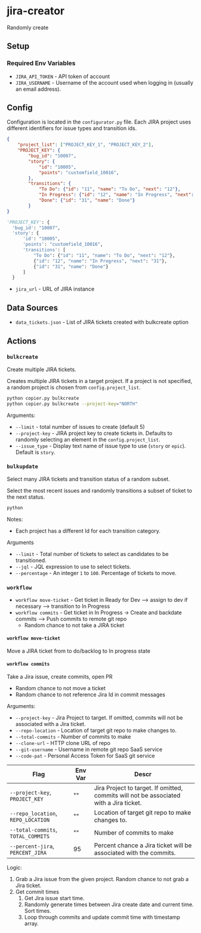 # jira-creator

Randomly create

## Setup

### Required Env Variables

- `JIRA_API_TOKEN` - API token of account
- `JIRA_USERNAME` - Username of the account used when logging in (usually an email address).

## Config

Configuration is located in the `configurator.py` file. Each JIRA project uses different identifiers for issue types and transition ids.

```json
{
    "project_list": ["PROJECT_KEY_1", "PROJECT_KEY_2"],
    "PROJECT_KEY": {
        "bug_id": "10007",
        "story": {
            "id": "10005",
            "points": "customfield_10016",
        },
        "transitions": {
            "To Do": {"id": "11", "name": "To Do", "next": "12"},
            "In Progress": {"id": "12", "name": "In Progress", "next": "31"},
            "Done": {"id": "31", "name": "Done"}
        }
}
```

```python
'PROJECT_KEY': {
  'bug_id': "10007",
  'story': {
      'id': "10005",
      'points': "customfield_10016",
      'transitions': [
          "To Do": {"id": "11", "name": "To Do", "next": "12"},
          {"id": "12", "name": "In Progress", "next": "31"},
          {"id": "31", "name": "Done"}
      ]
  }
```

- `jira_url` - URL of JIRA instance

## Data Sources

- `data_tickets.json` - List of JIRA tickets created with bulkcreate option

## Actions

### `bulkcreate`

Create multiple JIRA tickets.

Creates multiple JIRA tickets in a target project. If a project is not specified, a random project is chosen from `config.project_list`.

```bash
python copier.py bulkcreate
python copier.py bulkcreate --project-key="NORTH"
```

Arguments:

- `--limit` - total number of issues to create (default 5)
- `--project-key` - JIRA project key to create tickets in. Defaults to randomly selecting an element in the `config.project_list`.
- `--issue_type` - Display text name of issue type to use (`story` or `epic`). Default is `story`.

### `bulkupdate`

Select many JIRA tickets and transition status of a random subset.

Select the most recent issues and randomly transitions a subset of ticket to the next status.

```bash
python
```

Notes:

- Each project has a different Id for each transition category.

Arguments

- `--limit` - Total number of tickets to select as candidates to be transitioned.
- `--jql` - JQL expression to use to select tickets.
- `--percentage` - An integer `1` to `100`. Percentage of tickets to move.

### `workflow`

- `workflow move-ticket` - Get ticket in Ready for Dev --> assign to dev if necessary --> transition to In Progress
- `workflow commits` - Get ticket in In Progress -> Create and backdate commits --> Push commits to remote git repo
  - Random chance to not take a JIRA ticket

#### `workflow move-ticket`

Move a JIRA ticket from to do/backlog to In progress state

#### `workflow commits`

Take a Jira issue, create commits, open PR

- Random chance to not move a ticket
- Random chance to not reference Jira Id in commit messages

Arguments:

- `--project-key` - Jira Project to target. If omitted, commits will not be associated with a Jira ticket.
- `--repo-location` - Location of target git repo to make changes to.
- `--total-commits` - Number of commits to make
- `--clone-url` - HTTP clone URL of repo
- `--git-username` - Username in remote git repo SaaS service
- `--code-pat` - Personal Access Token for SaaS git service

| Flag                               | Env Var | Descr                                                                                  |
| ---------------------------------- | ------- | -------------------------------------------------------------------------------------- |
| `--project-key`, `PROJECT_KEY`     | ""      | Jira Project to target. If omitted, commits will not be associated with a Jira ticket. |
| `--repo_location`, `REPO_LOCATION` | ""      | Location of target git repo to make changes to.                                        |
| `--total-commits`, `TOTAL_COMMITS` | ""      | Number of commits to make                                                              |
| `--percent-jira`, `PERCENT_JIRA`   | 95      | Percent chance a Jira ticket will be associated with the commits.                      |

Logic:

1. Grab a Jira issue from the given project. Random chance to not grab a Jira ticket.
1. Get commit times
   1. Get Jira issue start time.
   1. Randomly generate times between Jira create date and current time. Sort times.
   1. Loop through commits and update commit time with timestamp array.
